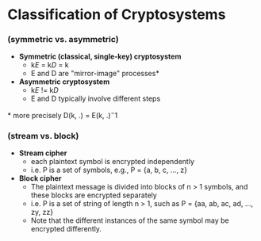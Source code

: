 # Classification of Cryptosystems 

### (symmetric vs. asymmetric)

- __Symmetric (classical, single-key) cryptosystem__
	- k$E$ = k$D$ = k
	- E and D are "mirror-image" processes*
- __Asymmetric cryptosystem__
	- k$E$ != k$D$
	- E and D typically involve different steps

\* more precisely D(k, .) = E(k, .)$^-1$

### (stream vs. block)

- __Stream cipher__
	- each plaintext symbol is encrypted independently
	- i.e. P is a set of symbols, e.g., P = {a, b, c, ..., z}
- __Block cipher__
	- The plaintext message is divided into blocks of n > 1 symbols, and these blocks are encrypted separately
	- i.e. P is a set of string of length n > 1, such as P = {aa, ab, ac, ad, ..., zy, zz}
	- Note that the different instances of the same symbol may be encrypted differently.

